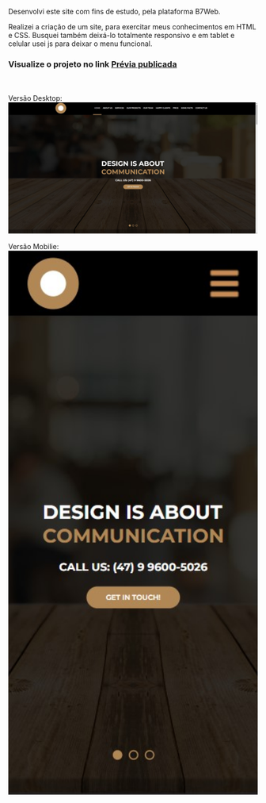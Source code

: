 <p>Desenvolvi este site com fins de estudo, pela plataforma B7Web.</p>
<p>Realizei a criação de um site, para exercitar meus conhecimentos em HTML e CSS. Busquei também deixá-lo totalmente responsivo e em tablet e celular usei js para deixar o menu funcional. </p> 

<h3>Visualize o projeto no link <a href="https://RiegL.github.io/Projeto_site/home.html" target="_blank"> Prévia publicada </a></h3>

<br><br>
Versão Desktop: <br>
<img src='media/bannermd.jpg' width="600px" height="auto" align="center" />
<br><br>
Versão Mobilie:<br>
<img src='media/mobilemd.jpg' width="600px" height="auto" align="center"/>